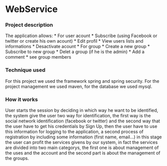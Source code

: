 # WebService

<h3> Project description</h3>
The application allows:
* For user acount
  * Subscribe (using Facebook or twitter or create his own acount)
  * Edit profil
  * View users lists and informations
  * Desactivate acount
* For group
  * Create a new group
  * Subscribe to new group
  * Delet a group (if he is the admin)
  * Add a comment
  * see group members 
<h3> Technique used</h3>
For this project we used the framework spring and spring security. For the project management we used maven, for the database we used mysql.

<h3> How it works </h3>

User starts the session by deciding in which way he want to be identified, the system give the user two way for identification, the first way is the social network identification (facebook or twitter) and the second way that the user have to get his credentials by Sign Up, then the user have to use this information for logging to the application, a second process of registration by including some information (first name, email...) in this stage the user can profit the services givens by our system, in fact the services are divided into two main categorys, the first one is about management of the uses and the account and the second part is about the management of the groups. 
